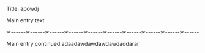 Title: apowdj

Main entry text

✂------✂------✂------✂------✂------✂------✂------✂------✂------✂------

Main entry continued
adaadawdawdawdawdaddarar